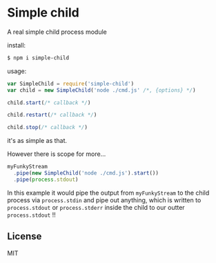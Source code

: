 # Simple child

A real simple child process module

install:
```bash
$ npm i simple-child
```

usage:
```javascript
var SimpleChild = require('simple-child')
var child = new SimpleChild('node ./cmd.js' /*, {options} */)

child.start(/* callback */)

child.restart(/* callback */)

child.stop(/* callback */)
```

it's  as simple as that.

However there is scope for more...
```javascript
myFunkyStream
  .pipe(new SimpleChild('node ./cmd.js').start())
  .pipe(process.stdout)
```
In this example it would pipe the output from `myFunkyStream` to the child process via `process.stdin` and pipe out anything, which is written to `process.stdout` or `process.stderr` inside the child to our outter `process.stdout` !!

## License
MIT
